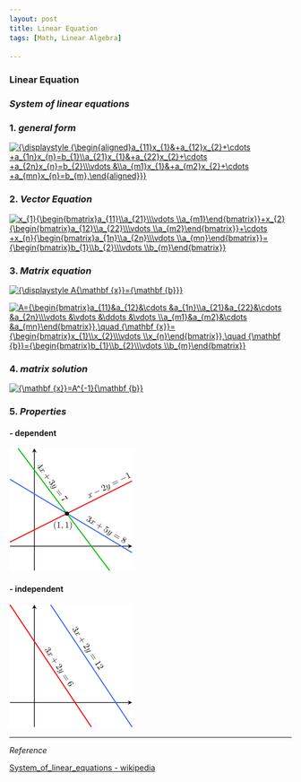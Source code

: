 ```yaml
---
layout: post
title: Linear Equation
tags: [Math, Linear Algebra]

---
```


### Linear Equation

### *System of linear equations*

### 1. *general form*

<a href="https://www.codecogs.com/eqnedit.php?latex=\inline&space;{\displaystyle&space;{\begin{aligned}a_{11}x_{1}&&plus;a_{12}x_{2}&plus;\cdots&space;&plus;a_{1n}x_{n}=b_{1}\\a_{21}x_{1}&&plus;a_{22}x_{2}&plus;\cdots&space;&plus;a_{2n}x_{n}=b_{2}\\\vdots&space;&\\a_{m1}x_{1}&&plus;a_{m2}x_{2}&plus;\cdots&space;&plus;a_{mn}x_{n}=b_{m},\end{aligned}}}" target="_blank"><img src="https://latex.codecogs.com/gif.latex?\inline&space;{\displaystyle&space;{\begin{aligned}a_{11}x_{1}&&plus;a_{12}x_{2}&plus;\cdots&space;&plus;a_{1n}x_{n}=b_{1}\\a_{21}x_{1}&&plus;a_{22}x_{2}&plus;\cdots&space;&plus;a_{2n}x_{n}=b_{2}\\\vdots&space;&\\a_{m1}x_{1}&&plus;a_{m2}x_{2}&plus;\cdots&space;&plus;a_{mn}x_{n}=b_{m},\end{aligned}}}" title="{\displaystyle {\begin{aligned}a_{11}x_{1}&+a_{12}x_{2}+\cdots +a_{1n}x_{n}=b_{1}\\a_{21}x_{1}&+a_{22}x_{2}+\cdots +a_{2n}x_{n}=b_{2}\\\vdots &\\a_{m1}x_{1}&+a_{m2}x_{2}+\cdots +a_{mn}x_{n}=b_{m},\end{aligned}}}" /></a>


### 2. *Vector Equation*

<a href="https://www.codecogs.com/eqnedit.php?latex=\inline&space;x_{1}{\begin{bmatrix}a_{11}\\a_{21}\\\vdots&space;\\a_{m1}\end{bmatrix}}&plus;x_{2}{\begin{bmatrix}a_{12}\\a_{22}\\\vdots&space;\\a_{m2}\end{bmatrix}}&plus;\cdots&space;&plus;x_{n}{\begin{bmatrix}a_{1n}\\a_{2n}\\\vdots&space;\\a_{mn}\end{bmatrix}}={\begin{bmatrix}b_{1}\\b_{2}\\\vdots&space;\\b_{m}\end{bmatrix}}" target="_blank"><img src="https://latex.codecogs.com/gif.latex?\inline&space;x_{1}{\begin{bmatrix}a_{11}\\a_{21}\\\vdots&space;\\a_{m1}\end{bmatrix}}&plus;x_{2}{\begin{bmatrix}a_{12}\\a_{22}\\\vdots&space;\\a_{m2}\end{bmatrix}}&plus;\cdots&space;&plus;x_{n}{\begin{bmatrix}a_{1n}\\a_{2n}\\\vdots&space;\\a_{mn}\end{bmatrix}}={\begin{bmatrix}b_{1}\\b_{2}\\\vdots&space;\\b_{m}\end{bmatrix}}" title="x_{1}{\begin{bmatrix}a_{11}\\a_{21}\\\vdots \\a_{m1}\end{bmatrix}}+x_{2}{\begin{bmatrix}a_{12}\\a_{22}\\\vdots \\a_{m2}\end{bmatrix}}+\cdots +x_{n}{\begin{bmatrix}a_{1n}\\a_{2n}\\\vdots \\a_{mn}\end{bmatrix}}={\begin{bmatrix}b_{1}\\b_{2}\\\vdots \\b_{m}\end{bmatrix}}" /></a>

### 3. *Matrix equation*

<a href="https://www.codecogs.com/eqnedit.php?latex=\inline&space;{\displaystyle&space;A{\mathbf&space;{x}}={\mathbf&space;{b}}}" target="_blank"><img src="https://latex.codecogs.com/gif.latex?\inline&space;{\displaystyle&space;A{\mathbf&space;{x}}={\mathbf&space;{b}}}" title="{\displaystyle A{\mathbf {x}}={\mathbf {b}}}" /></a>


<a href="https://www.codecogs.com/eqnedit.php?latex=\inline&space;A={\begin{bmatrix}a_{11}&a_{12}&\cdots&space;&a_{1n}\\a_{21}&a_{22}&\cdots&space;&a_{2n}\\\vdots&space;&\vdots&space;&\ddots&space;&\vdots&space;\\a_{m1}&a_{m2}&\cdots&space;&a_{mn}\end{bmatrix}},\quad&space;{\mathbf&space;{x}}={\begin{bmatrix}x_{1}\\x_{2}\\\vdots&space;\\x_{n}\end{bmatrix}},\quad&space;{\mathbf&space;{b}}={\begin{bmatrix}b_{1}\\b_{2}\\\vdots&space;\\b_{m}\end{bmatrix}}" target="_blank"><img src="https://latex.codecogs.com/gif.latex?\inline&space;A={\begin{bmatrix}a_{11}&a_{12}&\cdots&space;&a_{1n}\\a_{21}&a_{22}&\cdots&space;&a_{2n}\\\vdots&space;&\vdots&space;&\ddots&space;&\vdots&space;\\a_{m1}&a_{m2}&\cdots&space;&a_{mn}\end{bmatrix}},\quad&space;{\mathbf&space;{x}}={\begin{bmatrix}x_{1}\\x_{2}\\\vdots&space;\\x_{n}\end{bmatrix}},\quad&space;{\mathbf&space;{b}}={\begin{bmatrix}b_{1}\\b_{2}\\\vdots&space;\\b_{m}\end{bmatrix}}" title="A={\begin{bmatrix}a_{11}&a_{12}&\cdots &a_{1n}\\a_{21}&a_{22}&\cdots &a_{2n}\\\vdots &\vdots &\ddots &\vdots \\a_{m1}&a_{m2}&\cdots &a_{mn}\end{bmatrix}},\quad {\mathbf {x}}={\begin{bmatrix}x_{1}\\x_{2}\\\vdots \\x_{n}\end{bmatrix}},\quad {\mathbf {b}}={\begin{bmatrix}b_{1}\\b_{2}\\\vdots \\b_{m}\end{bmatrix}}" /></a>


### 4. *matrix solution*

<a href="https://www.codecogs.com/eqnedit.php?latex=\inline&space;{\mathbf&space;{x}}=A^{-1}{\mathbf&space;{b}}" target="_blank"><img src="https://latex.codecogs.com/gif.latex?\inline&space;{\mathbf&space;{x}}=A^{-1}{\mathbf&space;{b}}" title="{\mathbf {x}}=A^{-1}{\mathbf {b}}" /></a>


### 5. *Properties*

#### - dependent

![alt text](/assets/img/depend.png)

#### - independent

![alt text](/assets/img/independ.png)


***
*Reference*

[System_of_linear_equations - wikipedia](https://en.wikipedia.org/wiki/System_of_linear_equations)
